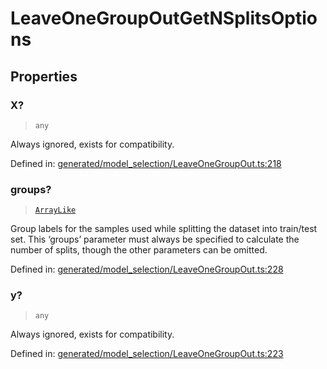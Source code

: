 # LeaveOneGroupOutGetNSplitsOptions

## Properties

### X?

> `any`

Always ignored, exists for compatibility.

Defined in:  [generated/model\_selection/LeaveOneGroupOut.ts:218](https://github.com/transitive-bullshit/scikit-learn-ts/blob/b59c1ff/packages/sklearn/src/generated/model_selection/LeaveOneGroupOut.ts#L218)

### groups?

> [`ArrayLike`](../types/ArrayLike.md)

Group labels for the samples used while splitting the dataset into train/test set. This ‘groups’ parameter must always be specified to calculate the number of splits, though the other parameters can be omitted.

Defined in:  [generated/model\_selection/LeaveOneGroupOut.ts:228](https://github.com/transitive-bullshit/scikit-learn-ts/blob/b59c1ff/packages/sklearn/src/generated/model_selection/LeaveOneGroupOut.ts#L228)

### y?

> `any`

Always ignored, exists for compatibility.

Defined in:  [generated/model\_selection/LeaveOneGroupOut.ts:223](https://github.com/transitive-bullshit/scikit-learn-ts/blob/b59c1ff/packages/sklearn/src/generated/model_selection/LeaveOneGroupOut.ts#L223)
